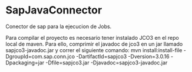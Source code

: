 # SapJavaConnector
Conector de sap para la ejecucion de Jobs.

Para compilar el proyecto es necesario tener instalado JCO3 en el repo local de maven.
Para ello, comprimir el javadoc de jco3 en un jar llamado sapjco3-javadoc.jar y correr el siguiente comando:
mvn install:install-file -DgroupId=com.sap.conn.jco -DartifactId=sapjco3 -Dversion=3.0.16 -Dpackaging=jar -Dfile=sapjco3.jar -Djavadoc=sapjco3-javadoc.jar